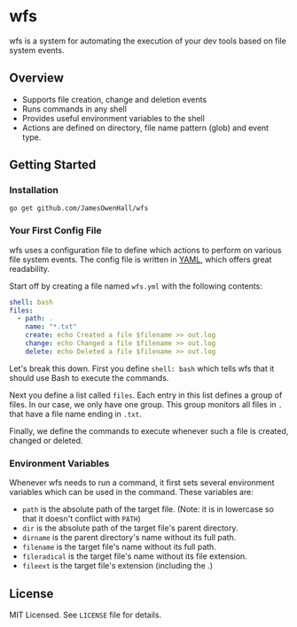 # wfs

wfs is a system for automating the execution of your dev tools based on file system events.

## Overview

* Supports file creation, change and deletion events
* Runs commands in any shell
* Provides useful environment variables to the shell
* Actions are defined on directory, file name pattern (glob) and event type.

## Getting Started

### Installation

```
go get github.com/JamesOwenHall/wfs
```

### Your First Config File

wfs uses a configuration file to define which actions to perform on various file system events.  The config file is written in [YAML](https://en.wikipedia.org/?title=YAML), which offers great readability.

Start off by creating a file named `wfs.yml` with the following contents:
```YAML
shell: bash
files: 
  - path: .
    name: "*.txt"
    create: echo Created a file $filename >> out.log
    change: echo Changed a file $filename >> out.log
    delete: echo Deleted a file $filename >> out.log
```

Let's break this down.  First you define `shell: bash` which tells wfs that it should use Bash to execute the commands.

Next you define a list called `files`.  Each entry in this list defines a group of files.  In our case, we only have one group.  This group monitors all files in `.` that have a file name ending in `.txt`.

Finally, we define the commands to execute whenever such a file is created, changed or deleted.

### Environment Variables

Whenever wfs needs to run a command, it first sets several environment variables which can be used in the command.  These variables are:

* `path` is the absolute path of the target file.  (Note: it is in lowercase so that it doesn't conflict with `PATH`)
* `dir` is the absolute path of the target file's parent directory.
* `dirname` is the parent directory's name without its full path.
* `filename` is the target file's name without its full path.
* `fileradical` is the target file's name without its file extension.
* `fileext` is the target file's extension (including the .)

## License

MIT Licensed.  See `LICENSE` file for details.